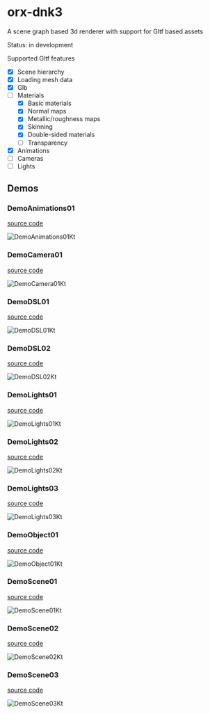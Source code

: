 # orx-dnk3

A scene graph based 3d renderer with support for Gltf based assets

Status: in development

Supported Gltf features
- [x] Scene hierarchy
- [x] Loading mesh data
- [x] Glb
- [ ] Materials
  - [x] Basic materials
  - [x] Normal maps
  - [x] Metallic/roughness maps
  - [x] Skinning
  - [x] Double-sided materials
  - [ ] Transparency
- [x] Animations 
- [ ] Cameras
- [ ] Lights
<!-- __demos__ -->
## Demos
### DemoAnimations01
[source code](src/demo/kotlin/DemoAnimations01.kt)

![DemoAnimations01Kt](https://raw.githubusercontent.com/openrndr/orx/media/orx-dnk3/images/DemoAnimations01Kt.png)

### DemoCamera01
[source code](src/demo/kotlin/DemoCamera01.kt)

![DemoCamera01Kt](https://raw.githubusercontent.com/openrndr/orx/media/orx-dnk3/images/DemoCamera01Kt.png)

### DemoDSL01
[source code](src/demo/kotlin/DemoDSL01.kt)

![DemoDSL01Kt](https://raw.githubusercontent.com/openrndr/orx/media/orx-dnk3/images/DemoDSL01Kt.png)

### DemoDSL02
[source code](src/demo/kotlin/DemoDSL02.kt)

![DemoDSL02Kt](https://raw.githubusercontent.com/openrndr/orx/media/orx-dnk3/images/DemoDSL02Kt.png)

### DemoLights01
[source code](src/demo/kotlin/DemoLights01.kt)

![DemoLights01Kt](https://raw.githubusercontent.com/openrndr/orx/media/orx-dnk3/images/DemoLights01Kt.png)

### DemoLights02
[source code](src/demo/kotlin/DemoLights02.kt)

![DemoLights02Kt](https://raw.githubusercontent.com/openrndr/orx/media/orx-dnk3/images/DemoLights02Kt.png)

### DemoLights03
[source code](src/demo/kotlin/DemoLights03.kt)

![DemoLights03Kt](https://raw.githubusercontent.com/openrndr/orx/media/orx-dnk3/images/DemoLights03Kt.png)

### DemoObject01
[source code](src/demo/kotlin/DemoObject01.kt)

![DemoObject01Kt](https://raw.githubusercontent.com/openrndr/orx/media/orx-dnk3/images/DemoObject01Kt.png)

### DemoScene01
[source code](src/demo/kotlin/DemoScene01.kt)

![DemoScene01Kt](https://raw.githubusercontent.com/openrndr/orx/media/orx-dnk3/images/DemoScene01Kt.png)

### DemoScene02
[source code](src/demo/kotlin/DemoScene02.kt)

![DemoScene02Kt](https://raw.githubusercontent.com/openrndr/orx/media/orx-dnk3/images/DemoScene02Kt.png)

### DemoScene03
[source code](src/demo/kotlin/DemoScene03.kt)

![DemoScene03Kt](https://raw.githubusercontent.com/openrndr/orx/media/orx-dnk3/images/DemoScene03Kt.png)
